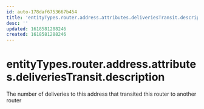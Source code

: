 ```yaml
---
id: auto-178daf6753667b454
title: 'entityTypes.router.address.attributes.deliveriesTransit.description'
desc: ''
updated: 1618581288246
created: 1618581288246
---
```

# entityTypes.router.address.attributes.deliveriesTransit.description

The number of deliveries to this address that transited this router to another router